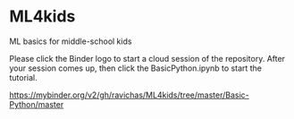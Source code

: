 # ML4kids
ML basics for middle-school kids

Please click the Binder logo to start a cloud session of the repository. After your session comes up, then click the BasicPython.ipynb to start the tutorial.

https://mybinder.org/v2/gh/ravichas/ML4kids/tree/master/Basic-Python/master
